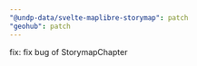 ```yaml
---
"@undp-data/svelte-maplibre-storymap": patch
"geohub": patch
---
```


fix: fix bug of StorymapChapter
